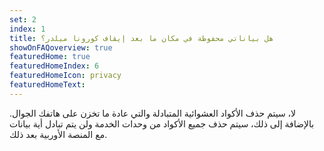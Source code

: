 ```yaml
---
set: 2
index: 1
title: هل بياناتي محفوظة في مكان ما بعد إيقاف كورونا ميلدر؟ 
showOnFAQoverview: true
featuredHome: true
featuredHomeIndex: 6
featuredHomeIcon: privacy
featuredHomeText: 
---
```

لا، سيتم حذف الأكواد العشوائية المتبادلة والتي عادة ما تخزن على هاتفك الجوال. بالإضافة إلى ذلك، سيتم حذف جميع الأكواد من وحدات الخدمة ولن يتم تبادل أية بيانات مع المنصة الأوربية بعد ذلك. 
